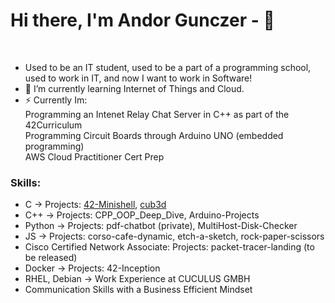 # Hi there, I'm Andor Gunczer - 👋 

<br>

- Used to be an IT student, used to be a part of a programming school, used to work in IT, and now I want to work in Software!
- 🌱 I’m currently learning Internet of Things and Cloud.
- ⚡ Currently Im:</br>
      Programming an Intenet Relay Chat Server in C++ as part of the 42Curriculum</br>
      Programming Circuit Boards through Arduino UNO (embedded programming) </br>
      AWS Cloud Practitioner Cert Prep
        </br>
<!-- 
### Connect with me:

&nbsp;&nbsp;
[![website](./img/linkedin-light.svg)](https://linkedin.com/in/codeSTACKr#gh-light-mode-only)
[![website](./img/linkedin-dark.svg)](https://linkedin.com/in/codeSTACKr#gh-dark-mode-only)
&nbsp;&nbsp;
[![website](./img/instagram-light.svg)](https://instagram.com/codeSTACKr#gh-light-mode-only)
[![website](./img/instagram-dark.svg)](https://instagram.com/codeSTACKr#gh-dark-mode-only) -->

### Skills:

- C -> Projects: [42-Minishell](https://github.com/AndorGunczer/42-Minishell), [cub3d](https://github.com/AndorGunczer/cub3d)
- C++ ->  Projects: CPP_OOP_Deep_Dive, Arduino-Projects
- Python -> Projects: pdf-chatbot (private), MultiHost-Disk-Checker
- JS -> Projects: corso-cafe-dynamic, etch-a-sketch, rock-paper-scissors
- Cisco Certified Network Associate: Projects: packet-tracer-landing (to be released)
- Docker -> Projects: 42-Inception
- RHEL, Debian -> Work Experience at CUCULUS GMBH
- Communication Skills with a Business Efficient Mindset
